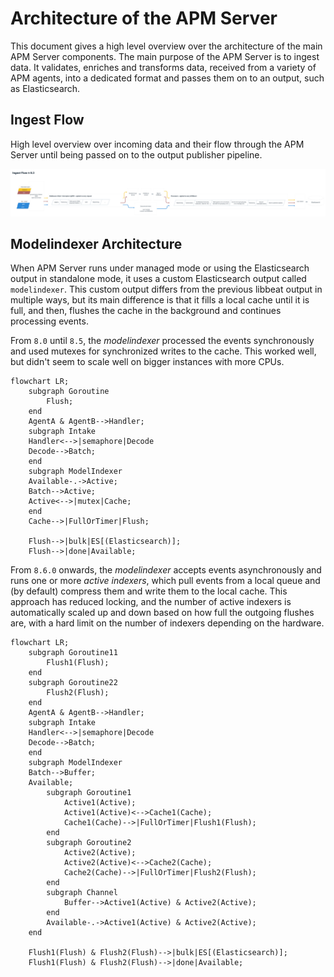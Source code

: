 # Architecture of the APM Server

This document gives a high level overview over the architecture of the main APM Server components.
The main purpose of the APM Server is to ingest data. It validates, enriches and transforms data,
received from a variety of APM agents, into a dedicated format and passes them on to an output,
such as Elasticsearch.

## Ingest Flow

High level overview over incoming data and their flow through the APM Server until being passed on
to the output publisher pipeline.

![ingest-flow](../docs/images/ingest-flow.png)

## Modelindexer Architecture

When APM Server runs under managed mode or using the Elasticsearch output in standalone mode, it uses
a custom Elasticsearch output called `modelindexer`.  This custom output differs from the previous
libbeat output in multiple ways, but its main difference is that it fills a local cache until it is full,
and then, flushes the cache in the background and continues processing events.

From  `8.0` until `8.5`, the _modelindexer_ processed the events synchronously and used mutexes for
synchronized writes to the cache. This worked well, but didn't seem to scale well on bigger instances with
more CPUs.

```mermaid
flowchart LR;
    subgraph Goroutine
        Flush;
    end
    AgentA & AgentB-->Handler;
    subgraph Intake
    Handler<-->|semaphore|Decode
    Decode-->Batch;
    end
    subgraph ModelIndexer
    Available-.->Active;
    Batch-->Active;
    Active<-->|mutex|Cache;
    end
    Cache-->|FullOrTimer|Flush;

    Flush-->|bulk|ES[(Elasticsearch)];
    Flush-->|done|Available;
```

From `8.6.0` onwards, the _modelindexer_ accepts events asynchronously and runs one or more _active indexers_,
which pull events from a local queue and (by default) compress them and write them to the local cache. This approach
has reduced locking, and the number of active indexers is automatically scaled up and down based on how full the
outgoing flushes are, with a hard limit on the number of indexers depending on the hardware.

```mermaid
flowchart LR;
    subgraph Goroutine11
        Flush1(Flush);
    end
    subgraph Goroutine22
        Flush2(Flush);
    end
    AgentA & AgentB-->Handler;
    subgraph Intake
    Handler<-->|semaphore|Decode
    Decode-->Batch;
    end
    subgraph ModelIndexer
    Batch-->Buffer;
    Available;
        subgraph Goroutine1
            Active1(Active);
            Active1(Active)<-->Cache1(Cache);
            Cache1(Cache)-->|FullOrTimer|Flush1(Flush);
        end
        subgraph Goroutine2
            Active2(Active);
            Active2(Active)<-->Cache2(Cache);
            Cache2(Cache)-->|FullOrTimer|Flush2(Flush);
        end
        subgraph Channel
            Buffer-->Active1(Active) & Active2(Active);
        end
        Available-.->Active1(Active) & Active2(Active);
    end

    Flush1(Flush) & Flush2(Flush)-->|bulk|ES[(Elasticsearch)];
    Flush1(Flush) & Flush2(Flush)-->|done|Available;
```
